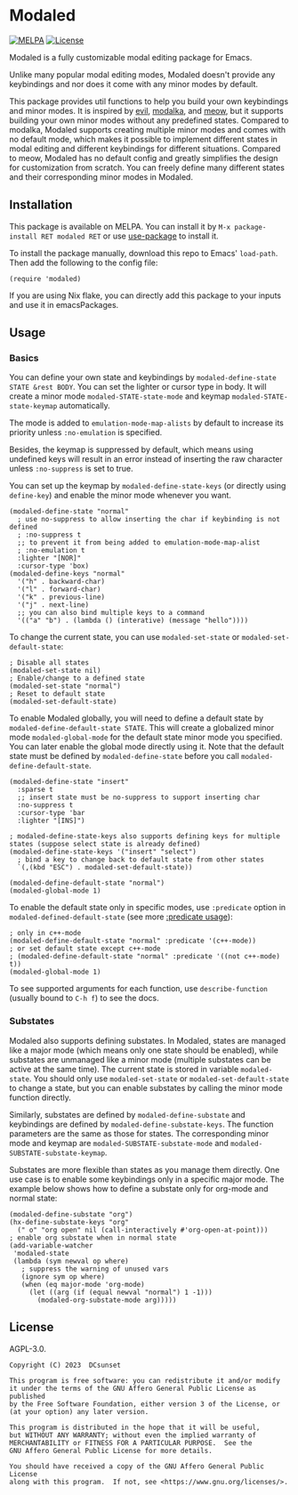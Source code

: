 # Modaled

[![MELPA](https://melpa.org/packages/modaled-badge.svg)](https://melpa.org/#/modaled)
[![License](https://badgen.net/github/license/dcsunset/modaled)](https://github.com/DCsunset/modaled)

Modaled is a fully customizable modal editing package for Emacs.

Unlike many popular modal editing modes,
Modaled doesn't provide any keybindings
and nor does it come with any minor modes by default.

This package provides util functions to help you build your own keybindings and minor modes.
It is inspired by [evil](https://github.com/emacs-evil/evil), [modalka](https://github.com/mrkkrp/modalka), and [meow](https://github.com/meow-edit/meow),
but it supports building your own minor modes without any predefined states.
Compared to modalka, Modaled supports creating multiple minor modes and comes with no default mode,
which makes it possible to implement different states in modal editing and different keybindings for different situations.
Compared to meow, Modaled has no default config and greatly simplifies the design for customization from scratch.
You can freely define many different states and their corresponding minor modes in Modaled.

## Installation

This package is available on MELPA.
You can install it by `M-x package-install RET modaled RET` or use [use-package](https://github.com/jwiegley/use-package) to install it.

To install the package manually, download this repo to Emacs' `load-path`.
Then add the following to the config file:

```emacs-lisp
(require 'modaled)
```

If you are using Nix flake,
you can directly add this package to your inputs and use it in emacsPackages.

## Usage

### Basics

You can define your own state and keybindings by `modaled-define-state STATE &rest BODY`.
You can set the lighter or cursor type in body.
It will create a minor mode `modaled-STATE-state-mode` and keymap `modaled-STATE-state-keymap` automatically.

The mode is added to `emulation-mode-map-alists` by default to increase its priority unless `:no-emulation` is specified.

Besides, the keymap is suppressed by default, which means using undefined keys will result in an error instead of inserting the raw character
unless `:no-suppress` is set to true.

You can set up the keymap by `modaled-define-state-keys` (or directly using `define-key`) and enable the minor mode whenever you want.

```emacs-lisp
(modaled-define-state "normal"
  ; use no-suppress to allow inserting the char if keybinding is not defined
  ; :no-suppress t
  ;; to prevent it from being added to emulation-mode-map-alist
  ; :no-emulation t
  :lighter "[NOR]"
  :cursor-type 'box)
(modaled-define-keys "normal"
  '("h" . backward-char)
  '("l" . forward-char)
  '("k" . previous-line)
  '("j" . next-line)
  ;; you can also bind multiple keys to a command
  '(("a" "b") . (lambda () (interative) (message "hello"))))
```

To change the current state, you can use `modaled-set-state` or `modaled-set-default-state`:

```emacs-lisp
; Disable all states
(modaled-set-state nil)
; Enable/change to a defined state
(modaled-set-state "normal")
; Reset to default state
(modaled-set-default-state)
```

To enable Modaled globally, you will need to define a default state by `modaled-define-default-state STATE`.
This will create a globalized minor mode `modaled-global-mode` for the default state minor mode you specified.
You can later enable the global mode directly using it.
Note that the default state must be defined by `modaled-define-state` before you call `modaled-define-default-state`.

```emacs-lisp
(modaled-define-state "insert"
  :sparse t
  ;; insert state must be no-suppress to support inserting char
  :no-suppress t
  :cursor-type 'bar
  :lighter "[INS]")

; modaled-define-state-keys also supports defining keys for multiple states (suppose select state is already defined)
(modaled-define-state-keys '("insert" "select")
  ; bind a key to change back to default state from other states
  `(,(kbd "ESC") . modaled-set-default-state))

(modaled-define-default-state "normal")
(modaled-global-mode 1)
```

To enable the default state only in specific modes, use `:predicate` option in `modaled-defined-default-state`
(see more [:predicate usage](https://www.gnu.org/software/emacs/manual/html_node/elisp/Defining-Minor-Modes.html#index-define_002dglobalized_002dminor_002dmode)):

```emacs-lisp
; only in c++-mode
(modaled-define-default-state "normal" :predicate '(c++-mode))
; or set default state except c++-mode
; (modaled-define-default-state "normal" :predicate '((not c++-mode) t))
(modaled-global-mode 1)
```

To see supported arguments for each function, use `describe-function` (usually bound to `C-h f`) to see the docs.

### Substates

Modaled also supports defining substates.
In Modaled, states are managed like a major mode (which means only one state should be enabled),
while substates are unmanaged like a minor mode (multiple substates can be active at the same time).
The current state is stored in variable `modaled-state`.
You should only use `modaled-set-state` or `modaled-set-default-state` to change a state,
but you can enable substates by calling the minor mode function directly.

Similarly, substates are defined by `modaled-define-substate` and keybindings are defined by `modaled-define-substate-keys`.
The function parameters are the same as those for states.
The corresponding minor mode and keymap are `modaled-SUBSTATE-substate-mode` and `modaled-SUBSTATE-substate-keymap`.

Substates are more flexible than states as you manage them directly.
One use case is to enable some keybindings only in a specific major mode.
The example below shows how to define a substate only for org-mode and normal state:

```emacs-lisp
(modaled-define-substate "org")
(hx-define-substate-keys "org"
  (" o" "org open" nil (call-interactively #'org-open-at-point)))
; enable org substate when in normal state
(add-variable-watcher
 'modaled-state
 (lambda (sym newval op where)
   ; suppress the warning of unused vars
   (ignore sym op where)
   (when (eq major-mode 'org-mode)
     (let ((arg (if (equal newval "normal") 1 -1)))
       (modaled-org-substate-mode arg)))))
```


## License

AGPL-3.0.

    Copyright (C) 2023  DCsunset

    This program is free software: you can redistribute it and/or modify
    it under the terms of the GNU Affero General Public License as published
    by the Free Software Foundation, either version 3 of the License, or
    (at your option) any later version.

    This program is distributed in the hope that it will be useful,
    but WITHOUT ANY WARRANTY; without even the implied warranty of
    MERCHANTABILITY or FITNESS FOR A PARTICULAR PURPOSE.  See the
    GNU Affero General Public License for more details.

    You should have received a copy of the GNU Affero General Public License
    along with this program.  If not, see <https://www.gnu.org/licenses/>.
